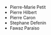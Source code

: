 <ul>
<li>Pierre-Marie Petit</li>
<li>Pierre Hilbert</li>
<li>Pierre Caron</li>
<li>Stephane Defenin</li>
<li>Fawaz Paraiso</li>
</ul>
